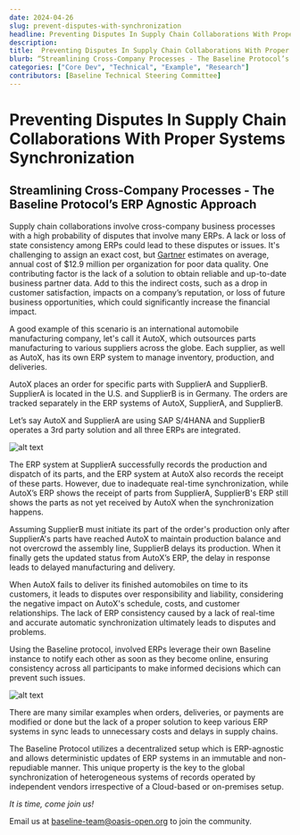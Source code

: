 ```yaml
---
date: 2024-04-26
slug: prevent-disputes-with-synchronization
headline: Preventing Disputes In Supply Chain Collaborations With Proper Systems Synchronization
description:
title:  Preventing Disputes In Supply Chain Collaborations With Proper Systems Synchronization
blurb: “Streamlining Cross-Company Processes - The Baseline Protocol’s ERP Agnostic Approach”
categories: ["Core Dev", "Technical", "Example", "Research"]
contributors: [Baseline Technical Steering Committee]
---
```


# Preventing Disputes In Supply Chain Collaborations With Proper Systems Synchronization

## Streamlining Cross-Company Processes - The Baseline Protocol’s ERP Agnostic Approach

Supply chain collaborations involve cross-company business processes with a high probability of disputes that involve many ERPs. A lack or loss of state consistency among ERPs could lead to these disputes or issues. It's challenging to assign an exact cost, but [Gartner](https://www.gartner.com/smarterwithgartner/how-to-improve-your-data-quality) estimates on average, annual cost of $12.9 million per organization for poor data quality. One contributing factor is the lack of a solution to obtain reliable and up-to-date business partner data. Add to this the indirect costs, such as a drop in customer satisfaction, impacts on a company’s reputation, or loss of future business opportunities, which could significantly increase the financial impact.

A good example of this scenario is an international automobile manufacturing company, let's call it AutoX, which outsources parts manufacturing to various suppliers across the globe. Each supplier, as well as AutoX, has its own ERP system to manage inventory, production, and deliveries.

AutoX places an order for specific parts with SupplierA and SupplierB. SupplierA is located in the U.S. and SupplierB is in Germany. The orders are tracked separately in the ERP systems of AutoX, SupplierA, and SupplierB.

Let’s say AutoX and SupplierA are using SAP S/4HANA and SupplierB operates a 3rd party solution and all three ERPs are integrated.

<img src="/blog/images/prevent-disputes-with-synchronization/image1.png" alt="alt text" >

The ERP system at SupplierA successfully records the production and dispatch of its parts, and the ERP system at AutoX also records the receipt of these parts. However, due to inadequate real-time synchronization, while AutoX’s ERP shows the receipt of parts from SupplierA, SupplierB's ERP still shows the parts as not yet received by AutoX when the synchronization happens.

Assuming SupplierB must initiate its part of the order's production only after SupplierA's parts have reached AutoX to maintain production balance and not overcrowd the assembly line, SupplierB delays its production. When it finally gets the updated status from AutoX’s ERP, the delay in response leads to delayed manufacturing and delivery.

When AutoX fails to deliver its finished automobiles on time to its customers, it leads to disputes over responsibility and liability, considering the negative impact on AutoX's schedule, costs, and customer relationships. The lack of ERP consistency caused by a lack of real-time and accurate automatic synchronization ultimately leads to disputes and problems.

Using the Baseline protocol, involved ERPs leverage their own Baseline instance to notify each other as soon as they become online, ensuring consistency across all participants to make informed decisions which can prevent such issues.

<img src="/blog/images/prevent-disputes-with-synchronization/image2.png" alt="alt text" >

There are many similar examples when orders, deliveries, or payments are modified or done but the lack of a proper solution to keep various ERP systems in sync leads to unnecessary costs and delays in supply chains.

The Baseline Protocol utilizes a decentralized setup which is ERP-agnostic and allows deterministic updates of ERP systems in an immutable and non-repudiable manner. This unique property is the key to the global synchronization of heterogeneous systems of records operated by independent vendors irrespective of a Cloud-based or on-premises setup.

*It is time, come join us!*

Email us at [baseline-team@oasis-open.org](mailto:baseline-team@oasis-open.org) to join the community.
